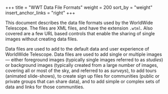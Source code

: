 +++
title = "WWT Data File Formats"
weight = 200
sort_by = "weight"
insert_anchor_links = "right"
+++

This document describes the data file formats used by the WorldWide Telescope.
The files are XML files, and have the extension `.wtml`. Also covered are a
few URL based controls that enable the sharing of single images without
creating data files.

Data files are used to add to the default data and user experience of
WorldWide Telescope. Data files are used to add single or multiple images —
either foreground images (typically single images referred to as _studies_) or
background images (typically created from a large number of images, covering
all or most of the sky, and referred to as _surveys_), to add tours (animated
slide-shows), to create sign up files for communities (public or private
groups that can share data), and to add simple or complex sets of data and
links for those communities.
